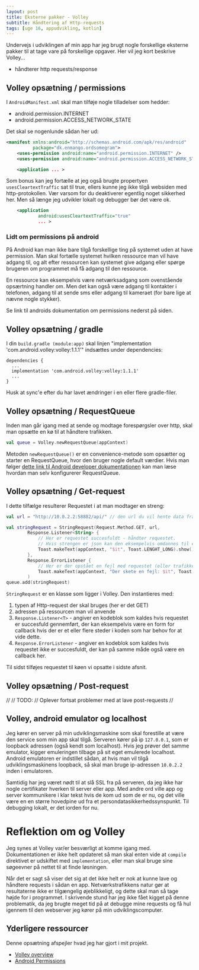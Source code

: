 ```yaml
---
layout: post
title: Eksterne pakker - Volley
subtitle: Håndtering af Http-requests
tags: [uge 16, appudvikling, kotlin]
---
```


Undervejs i udviklingen af min app har jeg brugt nogle forskellige eksterne pakker til at tage vare på forskellige opgaver. 
Her vil jeg kort beskrive Volley...

- håndterer http requests/response


## Volley opsætning / permissions

I `AndroidManifest.xml` skal man tilføje nogle tilladelser som hedder:
- android.permission.INTERNET
- android.permission.ACCESS_NETWORK_STATE

Det skal se nogenlunde sådan her ud:

```XML
<manifest xmlns:android="http://schemas.android.com/apk/res/android"
          package="dk.enmango.ordsomegram">
    <uses-permission android:name="android.permission.INTERNET" />
    <uses-permission android:name="android.permission.ACCESS_NETWORK_STATE" />

    <application ... >
```

Som bonus kan jeg fortælle at jeg også brugte propertyen `usesCleartextTraffic` sat til true, ellers kunne jeg ikke tilgå websiden med http-protokollen. 
Vær varsom for du deaktiverer egentlig noget sikkerhed her. Men så længe jeg udvikler lokalt og debugger bør det være ok.


```XML
    <application
            android:usesCleartextTraffic="true"
            ... >     
```

### Lidt om permissions på android
På Android kan man ikke bare tilgå forskellige ting på systemet uden at have permission. Man skal fortælle systemet hvilken ressource man vil have adgang til, og alt efter ressourcen kan systemet give adgang eller spørge brugeren om programmet må få adgang til den ressource. 

En ressource kan eksempelvis være netværksadgang som ovenstående opsærtning handler om. Men det kan også være adgang til kontakter i telefonen, adgang til at sende sms eller adgang til kameraet (for bare lige at nævne nogle stykker).

Se link til androids dokumentation om permissions nederst på siden.

## Volley opsætning / gradle
I din `build.gradle (module:app)` skal linjen "implementation 'com.android.volley:volley:1.1.1'" indsættes under dependencies:

```
dependencies {
  ...
  implementation 'com.android.volley:volley:1.1.1'
  ...
}
```

Husk at sync'e efter du har lavet ændringer i en eller flere gradle-filer.

## Volley opsætning / RequestQueue
Inden man går igang med at sende og modtage forespørgsler over http, skal man opsætte en kø til at håndtere trafikken.

```kotlin
val queue = Volley.newRequestQueue(appContext)
```

Metoden `newRequestQueue()` er en convenience-metode som opsætter og starter en RequestQueue, hvor den bruger nogle default værdier. Hvis man følger [dette link til Android developer dokumentationen](https://developer.android.com/training/volley/requestqueue.html) kan man læse hvordan man selv konfigurerer RequestQueue.

## Volley opsætning / Get-request
I dette tilfælge resulterer Requestet i at man modtager en streng:

```kotlin
val url = "http://10.0.2.2:58882/api/" // den url du vil hente data fra

val stringRequest = StringRequest(Request.Method.GET, url,
        Response.Listener<String> { 
            // Her er requestet succesfuldt - håndter requestet.
            // Hvis strengen er json kan den eksempelvis omdannes til en instans af en data class
            Toast.makeText(appContext, "$it", Toast.LENGHT_LONG).show()
        },
        Response.ErrorListener { 
            // Her er der opstået en fejl med requestet (eller trafikken på netværket) - håndter dette.
            Toast.makeText(appContext, "Der skete en fejl: $it", Toast.LENGHT_LONG).show()}
        )
queue.add(stringRequest)
```

`StringRequest` er en klasse som ligger i Volley. Den instantieres med: 
1. typen af  Http-request der skal bruges (her er det GET)
2. adressen på ressourcen man vil anvende
3. `Response.Listener<T>` - angiver en kodeblok som kaldes hvis requestet er succesfuld gennemført, der kan eksempelvis være en form for callback hvis der er et eller flere steder i koden som har behov for at vide dette.
4. `Response.ErrorListener` - angiver en kodeblok som kaldes hvis requestet ikke er succesfuldt, der kan på samme måde også være en callback her. 

Til sidst tilføjes requestet til køen vi opsatte i sidste afsnit.

## Volley opsætning / Post-request

//
// TODO: 
// Oplever fortsat problemer med at lave post-requests
//

## Volley, android emulator og localhost
Jeg kører en server på min udviklingsmaskine som skal forestille at være den service som min app skal tilgå. Serveren kører på ip `127.0.0.1`, som er loopback adressen (også kendt som localhost). Hvis jeg prøver det samme emulator, kigger emuleringen tilbage på sit eget emulerede localhost. Android emulatoren er indstillet sådan, at hvis man vil tilgå udviklingsmaskinens loopback, så skal man bruge ip-adressen `10.0.2.2` inden i emulatoren.

Samtidig har jeg været nødt til at slå SSL fra på serveren, da jeg ikke har nogle certifikater hverken til server eller app. Med andre ord ville app og server kommunikere i klar tekst hvis de kom ud som de er nu, og det ville være en en større hovedpine ud fra et persondatasikkerhedssynspunkt. Til debugging lokalt, er det iorden for nu.

# Reflektion om og Volley
Jeg synes at Volley var/er besværligt at komme igang med. Dokumentationen er ikke helt opdateret så man skal enten vide at `compile` direktivet er udskiftet med `implementation`, eller man skal bruge sine søgeevner på nettet til at finde løsningen.

Når det er sagt så viser det sig at det ikke helt er nok at kunne lave og håndtere requests i sådan en app. Netværkstrafikkens natur gør at resultaterne ikke er tilgængelig øjeblikkeligt, og dette skal man så tage højde for i programmet. I skrivende stund har jeg ikke fået kigget på denne problematik, da jeg brugte meget tid på at debugge mine requests og få hul igennem til den webserver jeg kører på min udviklingscomputer.

## Yderligere ressourcer
Denne opsætning afspejler hvad jeg har gjort i mit projekt.

- [Volley overview](https://developer.android.com/training/volley)
- [Android Permissions](https://developer.android.com/guide/topics/permissions/overview)
